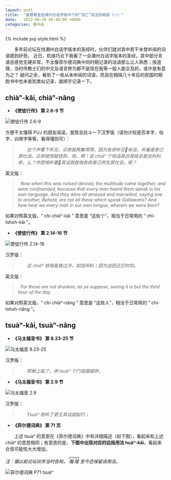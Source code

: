```yaml
---
layout: post
title:  "基督教圣经潮州白话字版中个别“消亡”说法的疑惑（一）"
date:   2022-06-28 00:40:00 +0800
categories: 潮州话
---
```


{% include puj-style.html %}

&emsp;&emsp;多年前论坛在找潮州白话字版本的圣经时，伙伴们就对其中若干未曾听闻的词语感到好奇。
近日，机缘巧合下我看了一会潮州白话字版本的圣经，其中部分言语总感觉生硬非常，不太像菲尔德词典中同时期记录的话语那么让人熟悉；按道理，当时传教士们的中文及语言修为都不是现在我等一般人能企及的，或许是有意为之？
疑问之余，看到了一些从未听闻的词语，而且在相隔几十年后的民国时期韵书中也未查到类似记录，就顺手记录一下。


## chiàⁿ-kâi, chiàⁿ-nâng

+ <b>《使徒行传》 第 2.6-9 节</b>

![使徒行传 2.6-9](https://media.githubusercontent.com/media/DonAnthonyLee/DonAnthonyLee.github.io/main/images/S%C3%A0i-Th%C3%BB-H%C3%AAng-Tn%CC%84g-2.6-9-chi%C3%A0%E2%81%BF-k%C3%A2i.png)


方便不太懂得 PUJ 的朋友阅读，我暂且拄斗一下汉罗版（请勿计较是否本字、俗字、训用字等等，看得懂则可）：<br>
> <i>&emsp;&emsp;这个声蜀下听见，众侬就聚集愕愕，因为各侬听见𪜶呾话，听着是家己其吐谈。众侬就惊疑怪异，呾，啊！这 chiàⁿ 个呾话其岂毋拢总是加利利侬，么？作麽咱听着𪜶其话就是咱各侬家己所生其吐谈，呢？</i>

英文版：<br>
> <i>&nbsp;&nbsp;Now when this was noised abroad, the multitude came together, and were confounded, because that every man heard them speak in his own language.</i>
> <i>And they were all amazed and marvelled, saying one to another, Behold, are not all these which speak Galilaeans?</i>
> <i>And how hear we every man in our own tongue, wherein we were born?</i>

如果对照英文版，“ chí chiàⁿ-kâi ” 意思是 “这些个”，相当于日常用的 “ chí-tshoh-kâi ”。
<br>

+ <b>《使徒行传》 第 2.14-16 节</b>

![使徒行传 2.14-16](https://media.githubusercontent.com/media/DonAnthonyLee/DonAnthonyLee.github.io/main/images/S%C3%A0i-Th%C3%BB-H%C3%AAng-Tn%CC%84g-2.14-16-chi%C3%A0%E2%81%BF-n%C3%A2ng.png)

汉罗版：<br>
> <i>&emsp;&emsp;这 chiàⁿ 侬毋是食过济，如恁所料；因为这回正巳时初。</i>

英文版：<br>
> <i>&nbsp;&nbsp;For these are not drunken, as ye suppose, seeing it is but the third hour of the day.</i>

如果对照英文版，“ chí chiàⁿ-nâng ” 意思是 “这些人”，相当于日常用的 “ chí-tshoh-nâng ”。
<br>


## tsuàⁿ-kâi, tsuàⁿ-nâng

+ <b>《马太福音书》 第 8.23-25 节</b>

![马太福音 8.23-25](https://media.githubusercontent.com/media/DonAnthonyLee/DonAnthonyLee.github.io/main/images/M%C3%A1-Th%C3%A0i-Hok-Yim-8.23-25-tsu%C3%A0%E2%81%BF-k%C3%A2i.png)

汉罗版：<br>
> <i>&emsp;&emsp;耶稣上船了，伊 tsuàⁿ 个门徒跟缀伊。</i>

+ <b>《马太福音书》 第 2.9 节</b>

![马太福音 2.9](https://media.githubusercontent.com/media/DonAnthonyLee/DonAnthonyLee.github.io/main/images/M%C3%A1-Th%C3%A0i-Hok-Yim-2.9-tsu%C3%A0%E2%81%BF-n%C3%A2ng.png)

汉罗版：<br>
> <i>&emsp;&emsp;Tsuàⁿ 侬听了君王其话就起行；</i>

+ <b>《菲尔德词典》 第 71 页</b>

&emsp;&emsp;上述 tsuàⁿ 的意思在《菲尔德词典》中有详细描述（如下图），看起来和上述 chiàⁿ 的意思相同；有意思的是，<b>下图中出现对应的远指用法 huàⁿ-kâi</b>，看起来合音可能性大大增加。

<i>注：据以前论坛伙伴当时告知，
<ruby style="ruby-position:over">
	<rb class="markup_main">𨻧隍</rb>
	<rp>(</rp><rt class="markup_over">Liû-huâng</rt><rp>)</rp>
</ruby>至今还保留该用法。</i>

![菲尔德词典 P71 tsuàⁿ](https://media.githubusercontent.com/media/DonAnthonyLee/DonAnthonyLee.github.io/main/images/%E8%8F%B2%E5%B0%94%E5%BE%B7%E8%AF%8D%E5%85%B8_tsu%C3%A0%E2%81%BF.png)
<br>
